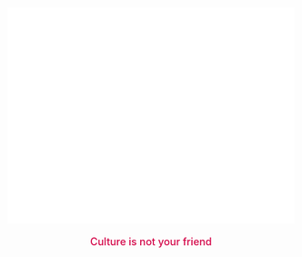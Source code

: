 <!-- Torus Banner -->
[![Shaiq Kar](./assets/torus.svg)](https://shaiqkar.vercel.app)

<p align="center" style="color:#D40749;font-size:18px;font-weight:500">Culture is not your friend</p>